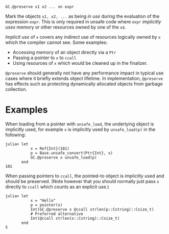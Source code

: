 ```
GC.@preserve x1 x2 ... xn expr
```

Mark the objects `x1, x2, ...` as being *in use* during the evaluation of the expression `expr`. This is only required in unsafe code where `expr` *implicitly uses* memory or other resources owned by one of the `x`s.

*Implicit use* of `x` covers any indirect use of resources logically owned by `x` which the compiler cannot see. Some examples:

  * Accessing memory of an object directly via a `Ptr`
  * Passing a pointer to `x` to `ccall`
  * Using resources of `x` which would be cleaned up in the finalizer.

`@preserve` should generally not have any performance impact in typical use cases where it briefly extends object lifetime. In implementation, `@preserve` has effects such as protecting dynamically allocated objects from garbage collection.

# Examples

When loading from a pointer with `unsafe_load`, the underlying object is implicitly used, for example `x` is implicitly used by `unsafe_load(p)` in the following:

```jldoctest
julia> let
           x = Ref{Int}(101)
           p = Base.unsafe_convert(Ptr{Int}, x)
           GC.@preserve x unsafe_load(p)
       end
101
```

When passing pointers to `ccall`, the pointed-to object is implicitly used and should be preserved. (Note however that you should normally just pass `x` directly to `ccall` which counts as an explicit use.)

```jldoctest
julia> let
           x = "Hello"
           p = pointer(x)
           Int(GC.@preserve x @ccall strlen(p::Cstring)::Csize_t)
           # Preferred alternative
           Int(@ccall strlen(x::Cstring)::Csize_t)
       end
5
```
